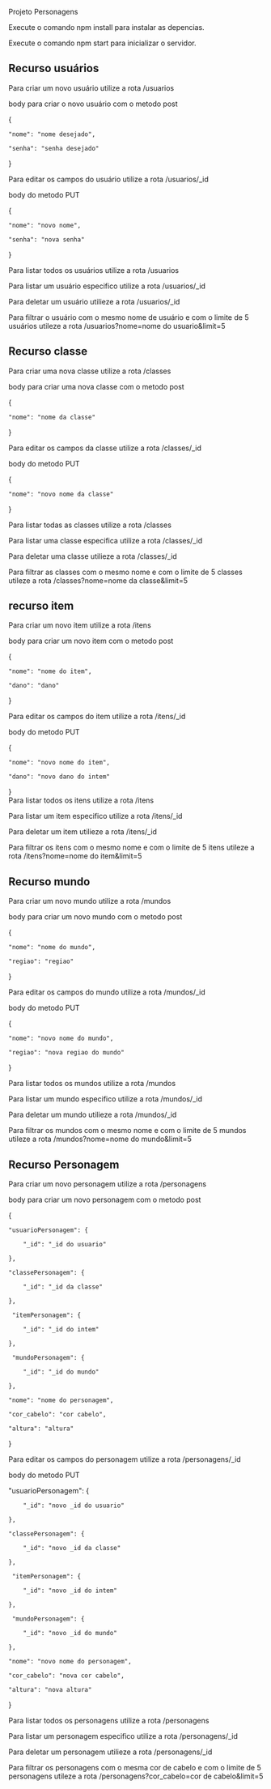 Projeto Personagens 

Execute o comando npm install para instalar as depencias.

Execute o comando npm start para inicializar o servidor.

Recurso usuários 
-----------------

Para criar um novo usuário utilize a rota /usuarios

body para criar o novo usuário com o metodo post 

{

    "nome": "nome desejado",
    
    "senha": "senha desejado" 
    
}  


Para editar os campos do usuário utilize a rota /usuarios/_id

body do metodo PUT

{

    "nome": "novo nome",
    
    "senha": "nova senha" 
    
}  

Para listar todos os usuários utilize a rota /usuarios

Para listar um usuário especifico utilize a rota /usuarios/_id

Para deletar um usuário utilieze a rota /usuarios/_id 

Para filtrar o usuário com o mesmo nome de usuário e com o limite de 5 usuários utileze a rota /usuarios?nome=nome do usuario&limit=5

Recurso classe
----------------

Para criar uma nova classe utilize a rota /classes

body para criar uma nova classe com o metodo post 

{

    "nome": "nome da classe"
    
}  

Para editar os campos da classe utilize a rota /classes/_id

body do metodo PUT

{

    "nome": "novo nome da classe"
    
}  

Para listar todas as classes utilize a rota /classes

Para listar uma classe especifica utilize a rota /classes/_id

Para deletar uma classe utilieze a rota /classes/_id 

Para filtrar as classes com o mesmo nome e com o limite de 5 classes utileze a rota /classes?nome=nome da classe&limit=5

recurso item
---------------

Para criar um novo item utilize a rota /itens

body para criar um novo item com o metodo post 

{

    "nome": "nome do item",
    
    "dano": "dano"
    
}  

Para editar os campos do item utilize a rota /itens/_id

body do metodo PUT

{

    "nome": "novo nome do item",
    
    "dano": "novo dano do intem"
    
}  
Para listar todos os itens utilize a rota /itens

Para listar um item especifico utilize a rota /itens/_id

Para deletar um item utilieze a rota /itens/_id 

Para filtrar os itens com o mesmo nome e com o limite de 5 itens utileze a rota /itens?nome=nome do item&limit=5

Recurso mundo
--------------

Para criar um novo mundo utilize a rota /mundos

body para criar um novo mundo com o metodo post 

{

    "nome": "nome do mundo",
    
    "regiao": "regiao"
    
} 

Para editar os campos do mundo utilize a rota /mundos/_id

body do metodo PUT

{

    "nome": "novo nome do mundo",
    
    "regiao": "nova regiao do mundo"
    
}  

Para listar todos os mundos utilize a rota /mundos

Para listar um mundo especifico utilize a rota /mundos/_id

Para deletar um mundo utilieze a rota /mundos/_id 

Para filtrar os mundos com o mesmo nome e com o limite de 5 mundos utileze a rota /mundos?nome=nome do mundo&limit=5

Recurso Personagem
-------------------

Para criar um novo personagem utilize a rota /personagens

body para criar um novo personagem com o metodo post 

{

    "usuarioPersonagem": {
    
    	"_id": "_id do usuario"
        
    },
    
    "classePersonagem": {
    
    	"_id": "_id da classe"
        
    },
    
     "itemPersonagem": {
     
    	"_id": "_id do intem"
        
    },
    
     "mundoPersonagem": {
     
    	"_id": "_id do mundo"
        
    },
    
    "nome": "nome do personagem",
    
    "cor_cabelo": "cor cabelo",
    
    "altura": "altura"
    
}

Para editar os campos do personagem utilize a rota /personagens/_id

body do metodo PUT

"usuarioPersonagem": {

    	"_id": "novo _id do usuario"
        
    },
    
    "classePersonagem": {
    
    	"_id": "novo _id da classe"
        
    },
    
     "itemPersonagem": {
     
    	"_id": "novo _id do intem"
        
    },
    
     "mundoPersonagem": {
     
    	"_id": "novo _id do mundo"
        
    },
    
    "nome": "novo nome do personagem",
    
    "cor_cabelo": "nova cor cabelo",
    
    "altura": "nova altura"
    
}

Para listar todos os personagens utilize a rota /personagens

Para listar um personagem especifico utilize a rota /personagens/_id

Para deletar um personagem utilieze a rota /personagens/_id 


Para filtrar os personagens com o mesma cor de cabelo e com o limite de 5 personagens utileze a rota /personagens?cor_cabelo=cor de cabelo&limit=5






